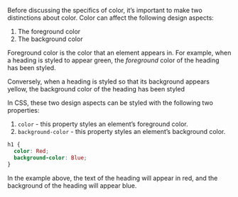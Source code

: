 Before discussing the specifics of color, it’s important to make two distinctions about color. Color can affect the following design aspects:

1. The foreground color
2. The background color

Foreground color is the color that an element appears in. For example, when a heading is styled to appear green, the *foreground* color of the heading has been styled.

Conversely, when a heading is styled so that its background appears yellow, the background color of the heading has been styled

In CSS, these two design aspects can be styled with the following two properties:

1. `color` - this property styles an element’s foreground color.
2. `background-color` - this property styles an element’s background color.

```css
h1 {
  color: Red;
  background-color: Blue;
}
```

In the example above, the text of the heading will appear in red, and the background of the heading will appear blue.